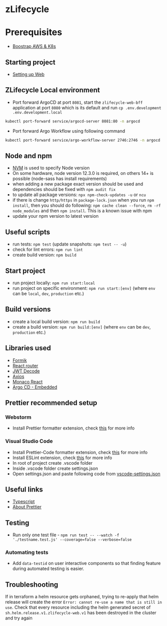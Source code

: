 # zLifecycle

# Prerequisites
- [Boostrap AWS & K8s](https://github.com/CompuZest/zlifecycle-web/blob/main/runbook/bootstrap/set-up-aws-k8s.md)

## Starting project
- [Setting up Web](https://github.com/CompuZest/zlifecycle-web/blob/main/runbook/bootstrap/web-setup.md)

## ZLifecycle Local environment
- Port forward ArgoCD at port `8081`, start the `zlifecycle-web-bff` application at port `8080` which is its default and run `cp .env.development .env.development.local`
```bash
kubectl port-forward service/argocd-server 8081:80 -n argocd
```
- Port forward Argo Workflow using following command
```bash
kubectl port-forward service/argo-workflow-server 2746:2746 -n argocd
```

## Node and npm
-   [NVM](https://github.com/creationix/nvm) is used to specify Node version
-   On some hardware, node version 12.3.0 is required, on others 14+ is possible (node-sass has install requirements)
-   when adding a new package exact version should be used and dependencies should be fixed with `npm audit fix`
-   to update all package versions: `npx npm-check-updates -u` or `ncu`
-   if there is change `http/https` in `package-lock.json` when you run `npm install`, then you should do following: `npm cache clean --force`, `rm -rf node_modules` and then `npm install`. This is a known issue with npm
-   update your npm version to latest version 

## Useful scripts
-   run tests: `npm test` (update snapshots: `npm test -- -u`)
-   check for lint errors: `npm run lint`
-   create build version: `npm build`

## Start project
-   run project locally: `npm run start:local`
-   run project on specific environment: `npm run start:[env]` (where `env` can be `local`, `dev`, `production` etc.)

## Build versions
-   create a local build version: `npm run build`
-   create a build version: `npm run build:[env]` (where `env` can be `dev`, `production` etc.)

## Libraries used
-   [Formik](https://jaredpalmer.com/formik)
-   [React router](https://reacttraining.com/react-router/)
-   [JWT Decode](https://github.com/auth0/jwt-decode)
-   [Axios](https://github.com/axios/axios)
-   [Monaco React](https://github.com/suren-atoyan/monaco-react)
-   [Argo CD - Embedded](https://github.com/argoproj/argo-cd)

## Prettier recommended setup

### Webstorm
-   Install Prettier formatter extension, check [this](https://plugins.jetbrains.com/plugin/10456-prettier) for more info

### Visual Studio Code
-   Install Prettier-Code formatter extension, check [this](https://marketplace.visualstudio.com/items?itemName=esbenp.prettier-vscode) for more info
-   Install ESLint extension, check [this](https://marketplace.visualstudio.com/items?itemName=dbaeumer.vscode-eslint) for more info
-   In root of project create .vscode folder
-   Inside .vscode folder create settings.json
-   Open settings.json and paste following code from [vscode-settings.json](./assets/vscode-settings.json)

## Useful links
-   [Typescript](https://www.typescriptlang.org/)
-   [About Prettier](https://www.jetbrains.com/help/idea/prettier.html)

## Testing
-   Run only one test file -  `npm run test -- --watch -f './testname.test.js' --coverage=false --verbose=false`

### Automating tests
-   Add `data-testid` on user interactive components so that finding feature during automated testing is easier.

## Troubleshooting
If in terraform a helm resource gets orphaned, trying to re-apply that helm release will create the error `Error: cannot re-use a name that is still in use`. Check that every resource including the helm generated secret of `sh.helm.release.v1.zlifecycle-web.v1` has been destroyed in the cluster and try again
